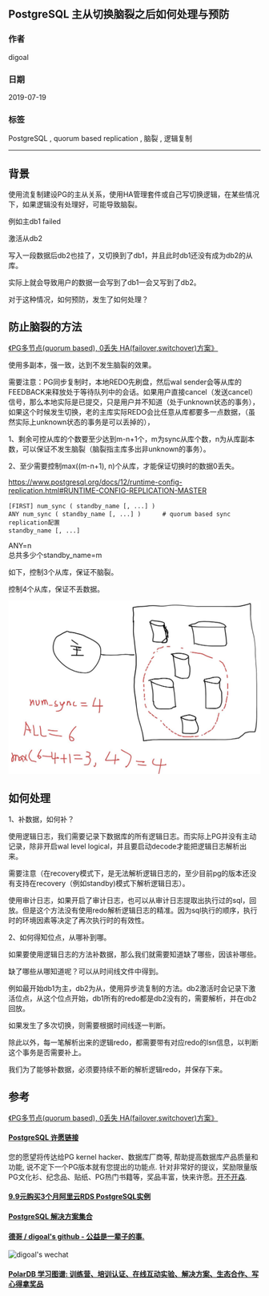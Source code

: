 ## PostgreSQL 主从切换脑裂之后如何处理与预防     
                                                                               
### 作者                                                                               
digoal                                                                               
                                                                               
### 日期                                                                               
2019-07-19                                                                            
                                                                               
### 标签                                                                               
PostgreSQL , quorum based replication , 脑裂 , 逻辑复制          
                                                                               
----                                                                               
                                                                               
## 背景       
使用流复制建设PG的主从关系，使用HA管理套件或自己写切换逻辑，在某些情况下，如果逻辑没有处理好，可能导致脑裂。  
  
例如主db1 failed  
  
激活从db2  
  
写入一段数据后db2也挂了，又切换到了db1，并且此时db1还没有成为db2的从库。  
  
实际上就会导致用户的数据一会写到了db1一会又写到了db2。  
  
对于这种情况，如何预防，发生了如何处理？  
  
## 防止脑裂的方法  
[《PG多节点(quorum based), 0丢失 HA(failover,switchover)方案》](../201706/20170612_02.md)    
  
使用多副本，强一致，达到不发生脑裂的效果。  
  
需要注意：PG同步复制时，本地REDO先刷盘，然后wal sender会等从库的FEEDBACK来释放处于等待队列中的会话。如果用户直接cancel（发送cancel）信号，那么本地实际是已提交，只是用户并不知道（处于unknown状态的事务），如果这个时候发生切换，老的主库实际REDO会比任意从库都要多一点数据，（虽然实际上unknown状态的事务是可以丢掉的），  
  
1、剩余可控从库的个数要至少达到m-n+1个，m为sync从库个数，n为从库副本数，可以保证不发生脑裂（脑裂指主库多出非unknown的事务）。  
  
2、至少需要控制max((m-n+1), n)个从库，才能保证切换时的数据0丢失。    
    
https://www.postgresql.org/docs/12/runtime-config-replication.html#RUNTIME-CONFIG-REPLICATION-MASTER  
  
```
[FIRST] num_sync ( standby_name [, ...] )
ANY num_sync ( standby_name [, ...] )      # quorum based sync replication配置
standby_name [, ...]
```
  
ANY=n  
总共多少个standby_name=m  
  
如下，控制3个从库，保证不脑裂。  
  
控制4个从库，保证不丢数据。  
  
![pic](20190719_01_pic_001.jpg)  
  
## 如何处理  
1、补数据，如何补？  
  
使用逻辑日志，我们需要记录下数据库的所有逻辑日志。而实际上PG并没有主动记录，除非开启wal level logical，并且要启动decode才能把逻辑日志解析出来。  
  
需要注意（在recovery模式下，是无法解析逻辑日志的，至少目前pg的版本还没有支持在recovery（例如standby)模式下解析逻辑日志）。  
  
使用审计日志，如果开启了审计日志，也可以从审计日志提取出执行过的sql，回放。但是这个方法没有使用redo解析逻辑日志的精准。因为sql执行的顺序，执行时的环境因素等决定了再次执行时的有效性。  
  
2、如何得知位点，从哪补到哪。  
  
如果要使用逻辑日志的方法补数据，那么我们就需要知道缺了哪些，因该补哪些。  
  
缺了哪些从哪知道呢？可以从时间线文件中得到。  
  
例如最开始db1为主，db2为从，使用异步流复制的方法。db2激活时会记录下激活位点，从这个位点开始，db1所有的redo都是db2没有的，需要解析，并在db2回放。  
  
如果发生了多次切换，则需要根据时间线逐一判断。  
  
除此以外，每一笔解析出来的逻辑redo，都需要带有对应redo的lsn信息，以判断这个事务是否需要补上。  
  
我们为了能够补数据，必须要持续不断的解析逻辑redo，并保存下来。   
  
## 参考  
[《PG多节点(quorum based), 0丢失 HA(failover,switchover)方案》](../201706/20170612_02.md)    
  
    
  
  
  
  
  
  
  
  
  
  
  
  
  
  
  
  
  
  
  
  
  
  
  
  
  
  
  
  
  
  
  
  
  
  
  
  
  
  
  
  
  
  
  
  
  
  
  
  
  
  
  
  
  
  
  
  
  
  
  
  
  
  
  
  
  
  
  
  
  
#### [PostgreSQL 许愿链接](https://github.com/digoal/blog/issues/76 "269ac3d1c492e938c0191101c7238216")
您的愿望将传达给PG kernel hacker、数据库厂商等, 帮助提高数据库产品质量和功能, 说不定下一个PG版本就有您提出的功能点. 针对非常好的提议，奖励限量版PG文化衫、纪念品、贴纸、PG热门书籍等，奖品丰富，快来许愿。[开不开森](https://github.com/digoal/blog/issues/76 "269ac3d1c492e938c0191101c7238216").  
  
  
#### [9.9元购买3个月阿里云RDS PostgreSQL实例](https://www.aliyun.com/database/postgresqlactivity "57258f76c37864c6e6d23383d05714ea")
  
  
#### [PostgreSQL 解决方案集合](https://yq.aliyun.com/topic/118 "40cff096e9ed7122c512b35d8561d9c8")
  
  
#### [德哥 / digoal's github - 公益是一辈子的事.](https://github.com/digoal/blog/blob/master/README.md "22709685feb7cab07d30f30387f0a9ae")
  
  
![digoal's wechat](../pic/digoal_weixin.jpg "f7ad92eeba24523fd47a6e1a0e691b59")
  
  
#### [PolarDB 学习图谱: 训练营、培训认证、在线互动实验、解决方案、生态合作、写心得拿奖品](https://www.aliyun.com/database/openpolardb/activity "8642f60e04ed0c814bf9cb9677976bd4")
  
